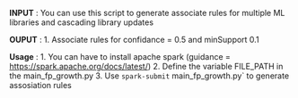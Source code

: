 **INPUT** : You can use this script to generate associate rules for multiple ML libraries and cascading library updates
  
**OUPUT** : 
        1. Associate rules for confidance = 0.5 and minSupport 0.1
     

**Usage** : 
        1. You can have to install apache spark (guidance = https://spark.apache.org/docs/latest/)
        2. Define the variable FILE_PATH in the main_fp_growth.py
        3. Use `spark-submit` main_fp_growth.py` to generate assosiation rules

